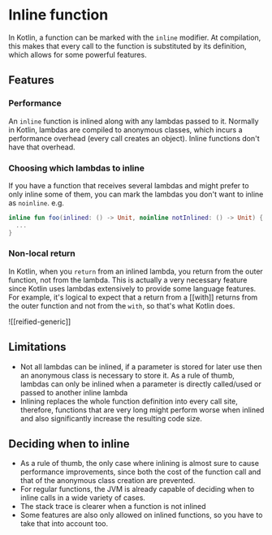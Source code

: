 # Inline function
In Kotlin, a function can be marked with the `inline` modifier. At compilation, this makes that every call to the function is substituted by its definition, which allows for some powerful features.

## Features
### Performance
An `inline` function is inlined along with any lambdas passed to it. Normally in Kotlin, lambdas are compiled to anonymous classes, which incurs a performance overhead (every call creates an object). Inline functions don't have that overhead.

### Choosing which lambdas to inline
If you have a function that receives several lambdas and might prefer to only inline some of them, you can mark the lambdas you don't want to inline as `noinline`. e.g.

```kotlin
inline fun foo(inlined: () -> Unit, noinline notInlined: () -> Unit) {
  ...
}
```

### Non-local return
In Kotlin, when you `return` from an inlined lambda, you return from the outer function, not from the lambda. This is actually a very necessary feature since Kotlin uses lambdas extensively to provide some language features. For example, it's logical to expect that a return from a [[with]] returns from the outer function and not from the `with`, so that's what Kotlin does.

![[reified-generic]]

## Limitations
* Not all lambdas can be inlined, if a parameter is stored for later use then an anonymous class is necessary to store it. As a rule of thumb, lambdas can only be inlined when a parameter is directly called/used or passed to another inline lambda
* Inlining replaces the whole function definition into every call site, therefore, functions that are very long might perform worse when inlined and also significantly increase the resulting code size.

## Deciding when to inline
* As a rule of thumb, the only case where inlining is almost sure to cause performance improvements, since both the cost of the function call and that of the anonymous class creation are prevented.
* For regular functions, the JVM is already capable of deciding when to inline calls in a wide variety of cases.
* The stack trace is clearer when a function is not inlined
* Some features are also only allowed on inlined functions, so you have to take that into account too.
